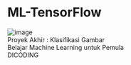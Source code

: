 # ML-TensorFlow
![image](https://github.com/amrilhakimsihotang/ML-TensorFlow/assets/68908992/50deb4c6-c237-4db2-beca-3d45c8af83c7)<br>
Proyek Akhir : Klasifikasi Gambar <br>
Belajar Machine Learning untuk Pemula<br>
DICODING
